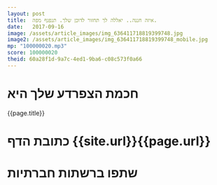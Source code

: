 ```yaml
---
layout: post
title:  איזה חננה.. יאללה לך תחזור לדוכן שלך. תנפנף מפה.
date:   2017-09-16
image: /assets/article_images/img_636411718819399748.jpg
image2: /assets/article_images/img_636411718819399748_mobile.jpg
mp: "100000020.mp3"
score: 100000020
theid: 60a28f1d-9a7c-4ed1-9ba6-c08c573f0a66
---
```

# חכמת הצפרדע שלך היא
{{page.title}}

# כתובת הדף {{site.url}}{{page.url}}
# שתפו ברשתות חברתיות